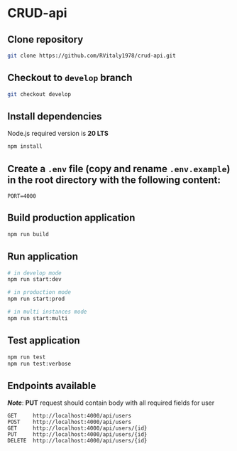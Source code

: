 # CRUD-api

## Clone repository

```bash
git clone https://github.com/RVitaly1978/crud-api.git
```

## Checkout to `develop` branch

```bash
git checkout develop
```

## Install dependencies

Node.js required version is **20 LTS**

```bash
npm install
```

## Create a `.env` file (copy and rename `.env.example`) in the root directory with the following content:

```
PORT=4000
```

## Build production application

```bash
npm run build
```

## Run application

```bash
# in develop mode
npm run start:dev

# in production mode
npm run start:prod

# in multi instances mode
npm run start:multi
```

## Test application

```bash
npm run test
npm run test:verbose
```

## Endpoints available

***Note***: **PUT** request should contain body with all required fields for user

```
GET     http://localhost:4000/api/users
POST    http://localhost:4000/api/users
GET     http://localhost:4000/api/users/{id}
PUT     http://localhost:4000/api/users/{id}
DELETE  http://localhost:4000/api/users/{id}
```
